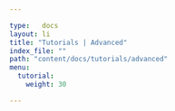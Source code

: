 ```yaml
---

type:   docs
layout: li
title: "Tutorials | Advanced"
index_file: ""
path: "content/docs/tutorials/advanced"
menu:
  tutorial:
    weight: 30

---
```

